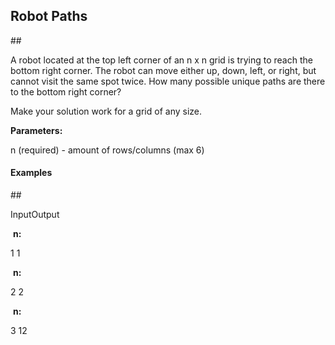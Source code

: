 ## Robot Paths

## 

A robot located at the top left corner of an n x n grid is trying to reach the bottom right corner. The robot can move either up, down, left, or right, but cannot visit the same spot twice. How many possible unique paths are there to the bottom right corner?

Make your solution work for a grid of any size.

**Parameters:**

n (required) - amount of rows/columns (max 6)

#### Examples

## 

InputOutput

 **n:**  

1 1

 **n:**  

2 2

 **n:**  

3 12

